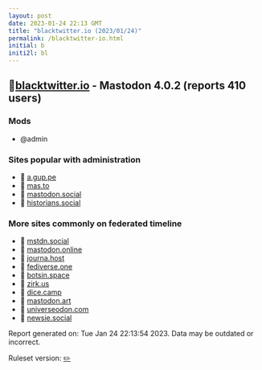 ```yaml
---
layout: post
date: 2023-01-24 22:13 GMT
title: "blacktwitter.io (2023/01/24)"
permalink: /blacktwitter-io.html
initial: b
initi2l: bl
---
```


## 🐘[blacktwitter.io](https://blacktwitter.io) - Mastodon 4.0.2 (reports 410 users)

### Mods
 * @admin

### Sites popular with administration

* 🐘 [a.gup.pe](/a-gup-pe.html)
* 🐘 [mas.to](/mas-to.html)
* 🐘 [mastodon.social](/mastodon-social.html)
* 🐘 [historians.social](/historians-social.html)

### More sites commonly on federated timeline

* 🐘 [mstdn.social](/mstdn-social.html)
* 🐘 [mastodon.online](/mastodon-online.html)
* 🐘 [journa.host](/journa-host.html)
* 🐘 [fediverse.one](/fediverse-one.html)
* 🐘 [botsin.space](/botsin-space.html)
* 🐘 [zirk.us](/zirk-us.html)
* 🐘 [dice.camp](/dice-camp.html)
* 🐘 [mastodon.art](/mastodon-art.html)
* 🐘 [universeodon.com](/universeodon-com.html)
* 🐘 [newsie.social](/newsie-social.html)

Report generated on: Tue Jan 24 22:13:54 2023. Data may be outdated or incorrect.

Ruleset version: [✏️](/version-pencil)
